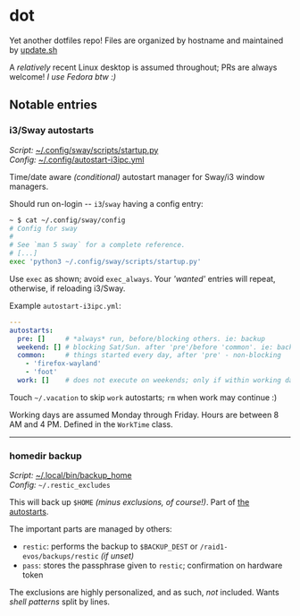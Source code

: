 # dot

Yet another dotfiles repo! Files are organized by hostname and maintained by [update.sh](./update.sh)

A _relatively_ recent Linux desktop is assumed throughout; PRs are always welcome!
_I use Fedora btw :)_

## Notable entries

### i3/Sway autostarts

_Script:_ [~/.config/sway/scripts/startup.py](./outerheaven.init3.home/.config/sway/scripts/startup.py)  
_Config:_ [~/.config/autostart-i3ipc.yml](./outerheaven.init3.home/.config/autostart-i3ipc.yml)

Time/date aware _(conditional)_ autostart manager for Sway/i3 window managers.

Should run on-login -- `i3`/`sway` having a config entry:

```bash
~ $ cat ~/.config/sway/config
# Config for sway
#
# See `man 5 sway` for a complete reference.
# [...]
exec 'python3 ~/.config/sway/scripts/startup.py'
```

Use `exec` as shown; avoid `exec_always`. Your _'wanted'_
entries will repeat, otherwise, if reloading i3/Sway.

Example `autostart-i3ipc.yml`:

```yaml
---
autostarts:
  pre: []     # *always* run, before/blocking others. ie: backup
  weekend: [] # blocking Sat/Sun. after 'pre'/before 'common'. ie: backup tier 2
  common:     # things started every day, after 'pre' - non-blocking
    - 'firefox-wayland'
    - 'foot'
  work: []    # does not execute on weekends; only if within working day/hours
```

Touch `~/.vacation` to skip `work` autostarts; `rm` when work may continue :)

Working days are assumed Monday through Friday. Hours are between 8 AM and 4 PM.
Defined in the `WorkTime` class.

***

### homedir backup

_Script:_ [~/.local/bin/backup_home](./outerheaven.init3.home/.local/bin/backup_home)  
_Config:_ `~/.restic_excludes`

This will back up `$HOME` _(minus exclusions, of course!)_. Part of
[the autostarts](#i3sway-autostarts).

The important parts are managed by others:

* `restic`: performs the backup to `$BACKUP_DEST` or `/raid1-evos/backups/restic`
_(if unset)_
* `pass`: stores the passphrase given to `restic`; confirmation on hardware token

The exclusions are highly personalized, and as such, _not_ included.
Wants _shell patterns_ split by lines.
